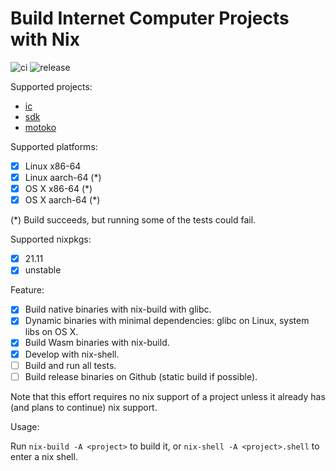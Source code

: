 # Build Internet Computer Projects with Nix

![ci](https://github.com/ninegua/ic-nix/actions/workflows/ci.yml/badge.svg)
![release](https://github.com/ninegua/ic-nix/actions/workflows/release.yml/badge.svg)

Supported projects:

 - [ic]
 - [sdk]
 - [motoko]

Supported platforms:

- [x] Linux x86-64
- [x] Linux aarch-64 (*)
- [x] OS X x86-64 (*)
- [x] OS X aarch-64 (*)

(*) Build succeeds, but running some of the tests could fail.

Supported nixpkgs:

- [x] 21.11
- [x] unstable

Feature:

- [x] Build native binaries with nix-build with glibc.
- [x] Dynamic binaries with minimal dependencies: glibc on Linux, system libs on OS X.
- [x] Build Wasm binaries with nix-build.
- [x] Develop with nix-shell.
- [ ] Build and run all tests.
- [ ] Build release binaries on Github (static build if possible).

Note that this effort requires no nix support of a project unless it already has (and plans to continue) nix support.

Usage:

Run `nix-build -A <project>` to build it, or `nix-shell -A <project>.shell` to enter a nix shell.

[ic]: https://github.com/dfinity/ic
[sdk]: https://github.com/dfinity/sdk
[motoko]: https://github.com/dfinity/motoko
